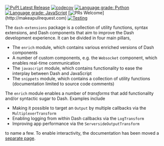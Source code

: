 [![PyPI Latest Release](https://img.shields.io/pypi/v/dash-extensions.svg)](https://pypi.org/project/dash-extensions/)
[![codecov](https://img.shields.io/codecov/c/github/thedirtyfew/dash-extensions?logo=codecov)](https://codecov.io/gh/thedirtyfew/dash-extensions)
[![Language grade: Python](https://img.shields.io/lgtm/grade/python/g/thedirtyfew/dash-extensions.svg?logo=lgtm&logoWidth=18)](https://lgtm.com/projects/g/thedirtyfew/dash-extensions/context:python)
[![Language grade: JavaScript](https://img.shields.io/lgtm/grade/javascript/g/thedirtyfew/dash-extensions.svg?logo=lgtm&logoWidth=18)](https://lgtm.com/projects/g/thedirtyfew/dash-extensions/context:javascript)
[![PRs Welcome](https://img.shields.io/badge/PRs-welcome-brightgreen.svg?)](http://makeapullrequest.com)
[![Testing](https://github.com/thedirtyfew/dash-extensions/actions/workflows/python-test.yml/badge.svg)](https://github.com/thedirtyfew/dash-extensions/actions/workflows/python-test.yml)

The `dash-extensions` package is a collection of utility functions, syntax extensions, and Dash components that aim to improve the Dash development experience. It can be divided in four main pillars,

* The `enrich` module, which contains various enriched versions of Dash components
* A number of custom components, e.g. the `Websocket` component, which enables real-time communication
* The `javascript` module, which contains functionality to ease the interplay between Dash and JavaScript
* The `snippets` module, which contains a collection of utility functions (documentation limited to source code comments)

The `enrich` module enables a number of _transforms_ that add functionality and/or syntactic sugar to Dash. Examples include

* Making it possible to target an `Output` by multiple callbacks via the `MultiplexerTransform`
* Enabling logging from within Dash callbacks via the `LogTransform`
* Improving app performance via the `ServersideOutputTransform`

to name a few. To enable interactivity, the documentation has been moved a [separate page](http://dash-extensions.onrender.com).
